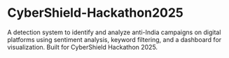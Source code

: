 # CyberShield-Hackathon2025
A detection system to identify and analyze anti-India campaigns on digital platforms using sentiment analysis, keyword filtering, and a dashboard for visualization. Built for CyberShield Hackathon 2025.
